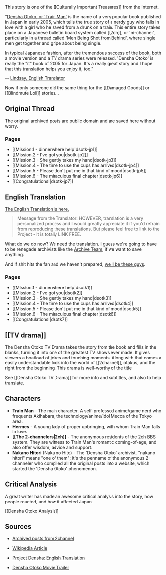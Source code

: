 This story is one of the [[Culturally Important Treasures]] from the Internet.

"[Densha Otoko, or 'Train Man'](https://en.wikipedia.org/wiki/Densha_Otoko) is the name of a very popular book published in Japan in early 2005, which tells the true story of a nerdy guy who falls in love with a girl who he saved from a drunk on a train. This entire story takes place on a Japanese bulletin board system called [[2ch]], or 'ni-channel', particularly in a thread called 'Men Being Shot from Behind', where single men get together and gripe about being single.

In typical Japanese fashion, after the tremendous success of the book, both a movie version and a TV drama series were released. 'Densha Otoko' is really the "it" book of 2005 for Japan. It's a really great story and I hope that this translation helps you enjoy it, too." 

-- [Lindsay, English Translator](http://www.rinji.tv/)

Now if only someone did the same thing for the [[Damaged Goods]] or [[Blindmute Loli]] stories...

## Original Thread

The original archived posts are public domain and are saved here without worry.

### Pages

* [[Mission.1 - dinnerwhere help|dsotk-jp1]]
* [[Mission.2 - I've got you|dsotk-jp2]]
* [[Mission.3 - She gently takes my hand|dsotk-jp3]]
* [[Mission.4 - The time to use the cups has arrived|dsotk-jp4]]
* [[Mission.5 - Please don't put me in that kind of mood|dsotk-jp5]]
* [[Mission.6 - The miraculous final chapter|dsotk-jp6]]
* [[Congratulations!|dsotk-jp7]]

## English Translation

[The English Translation is here.](http://www.rinji.tv/densha/)

> Message from the Translator: HOWEVER, translation is a very personalized process and I would greatly appreciate it if you'd refrain from reproducing these translations. But please feel free to link to the Project - it is totally LINK FREE. 

What do we do now? We need the translation. I guess we're going to have to be renegade archivists like the [Archive Team](http://archiveteam.org/index.php?title=Main_Page), if we want to save anything.

And if shit hits the fan and we haven't prepared, [we'll be these guys](https://www.youtube.com/watch?v=Tvfwxa1Nwi0&feature=related).

### Pages

* [[Mission.1 - dinnerwhere help|dsotk1]]
* [[Mission.2 - I've got you|dsotk2]]
* [[Mission.3 - She gently takes my hand|dsotk3]]
* [[Mission.4 - The time to use the cups has arrived|dsotk4]]
* [[Mission.5 - Please don't put me in that kind of mood|dsotk5]]
* [[Mission.6 - The miraculous final chapter|dsotk6]]
* [[Congratulations!|dsotk7]]

## [[TV drama]]

The Densha Otoko TV Drama takes the story from the book and fills in the blanks, turning it into one of the greatest TV shows ever made. It gives viewers a boatload of jokes and touching moments. Along with that comes a easily understandable look into the world of [[2channel]], otakus, and the  right from the beginning. This drama is well-worthy of the title

See [[Densha Otoko TV Drama]] for more info and subtitles, and also to help translate.

## Characters

* **Train Man** - The main character. A self-professed anime/game nerd who frequents Akihabara, the technology/anime/idol Mecca of the Tokyo area.
* **Hermes** - A young lady of proper upbringing, with whom Train Man falls in love.
* **[[The 2-channelers|2ch]]** - The anonymous residents of the 2ch BBS system. They are witness to Train Man's romantic coming-of-age, and also offer wisdom, advice and support.
* **Nakano Hitori** (Naka no Hito) - The 'Densha Otoko' archivist. "nakano hitori" means "one of them"; it's the penname of the anonymous 2-channeler who compiled all the original posts into a website, which started the 'Densha Otoko' phenomenon.

## Critical Analysis

A great writer has made an awesome critical analysis into the story, how people reacted, and how it affected Japan.

[[Densha Otoko Analysis]]

## Sources

* [Archived posts from 2channel](http://www.geocities.co.jp/Milkyway-Aquarius/7075/trainman.html)
* [Wikipedia Article](https://en.wikipedia.org/wiki/Densha_Otoko)
* [Project Densha: English Translation](http://www.rinji.tv/densha/)

* [Densha Otoko Movie Trailer](https://www.youtube.com/watch?v=mdW6V40E1SQ&feature=related)